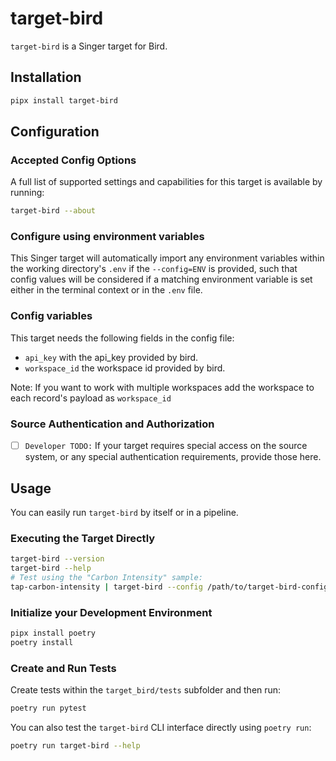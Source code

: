 # target-bird

`target-bird` is a Singer target for Bird.

## Installation

```bash
pipx install target-bird
```

## Configuration

### Accepted Config Options

A full list of supported settings and capabilities for this
target is available by running:

```bash
target-bird --about
```

### Configure using environment variables

This Singer target will automatically import any environment variables within the working directory's
`.env` if the `--config=ENV` is provided, such that config values will be considered if a matching
environment variable is set either in the terminal context or in the `.env` file.

### Config variables

This target needs the following fields in the config file:
- `api_key` with the api_key provided by bird.
- `workspace_id` the workspace id provided by bird. 

Note: If you want to work with multiple workspaces add the workspace to each record's payload as `workspace_id`

### Source Authentication and Authorization

- [ ] `Developer TODO:` If your target requires special access on the source system, or any special authentication requirements, provide those here.

## Usage

You can easily run `target-bird` by itself or in a pipeline.

### Executing the Target Directly

```bash
target-bird --version
target-bird --help
# Test using the "Carbon Intensity" sample:
tap-carbon-intensity | target-bird --config /path/to/target-bird-config.json
```

### Initialize your Development Environment

```bash
pipx install poetry
poetry install
```

### Create and Run Tests

Create tests within the `target_bird/tests` subfolder and
  then run:

```bash
poetry run pytest
```

You can also test the `target-bird` CLI interface directly using `poetry run`:

```bash
poetry run target-bird --help
```

